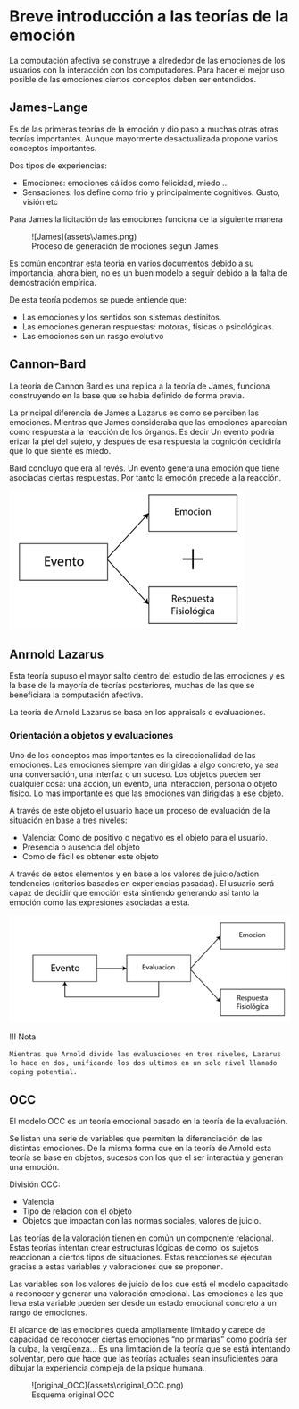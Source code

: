 # Breve introducción a las teorías de la emoción



La computación afectiva se construye a alrededor de las emociones de los usuarios con la interacción con los computadores. Para hacer el mejor uso posible de las emociones ciertos conceptos deben ser entendidos.

##  James-Lange

Es de las primeras teorías de la emoción y dio paso a muchas otras otras teorías importantes. Aunque mayormente desactualizada propone varios conceptos importantes.

Dos tipos de experiencias:

* Emociones: emociones cálidos como felicidad, miedo ...
* Sensaciones: los define como frio y principalmente cognitivos. Gusto, visión etc

Para James la licitación de las emociones funciona de la siguiente manera

<figure markdown>
  ![James](assets\James.png)
  <figcaption>Proceso de generación de mociones segun James</figcaption>
</figure>
Es común encontrar esta teoría en varios documentos debido a su importancia, ahora bien, no es un buen modelo a seguir debido a la falta de demostración empírica.

De esta teoría podemos se puede entiende que:

* Las emociones y los sentidos son sistemas destinitos.
* Las emociones generan respuestas: motoras, físicas o psicológicas.
* Las emociones son un rasgo evolutivo

## Cannon-Bard

La teoría de Cannon Bard es una replica a la teoría de James, funciona construyendo en la base que se había definido de forma previa.

La principal diferencia de James a Lazarus es como se perciben las emociones. Mientras que James consideraba que las emociones aparecían como respuesta a la reacción de los órganos. Es decir Un evento podría erizar la piel del sujeto, y después de esa respuesta la cognición decidiría que lo que siente es miedo.

Bard concluyo que era al revés. Un evento genera una emoción que tiene asociadas ciertas respuestas. Por tanto la emoción precede a la reacción.

![cannon](assets\cannon.png)

## Anrnold Lazarus

Esta teoría supuso el mayor salto dentro del estudio de las emociones y es la base de la mayoría de teorías posteriores, muchas de las que se beneficiara la computación afectiva.

La teoria de Arnold Lazarus se basa en los appraisals o evaluaciones. 

### Orientación a objetos y evaluaciones

Uno de los conceptos mas importantes es la direccionalidad de las emociones. Las emociones siempre van dirigidas a algo concreto, ya sea una conversación, una interfaz o un suceso. Los objetos pueden ser cualquier cosa: una acción, un evento, una interacción, persona o objeto físico. Lo mas importante es que las emociones van dirigidas a ese objeto.

A través de este objeto el usuario hace un proceso de evaluación de la situación en base a tres niveles:

* Valencia: Como de positivo o negativo es el objeto para el usuario.
* Presencia o ausencia del objeto
* Como de fácil es obtener este objeto

A través de estos elementos y en base a los valores de juicio/action tendencies (criterios basados en experiencias pasadas). El usuario será capaz de decidir que emoción esta sintiendo generando así tanto la emoción como las expresiones asociadas a esta. 

![Arnold_1](assets\Arnold_1.png)

!!! Nota

    Mientras que Arnold divide las evaluaciones en tres niveles, Lazarus lo hace en dos, unificando los dos ultimos en un solo nivel llamado coping potential.



## OCC

El modelo OCC es un teoría emocional basado en la teoría de la evaluación.

Se listan una serie de variables que permiten la diferenciación de las distintas emociones. De la misma forma que en la teoría de Arnold esta teoría se base en objetos, sucesos con los que el ser interactúa y generan una emoción.

División OCC:

* Valencia
* Tipo de relacion con el objeto
* Objetos que impactan con las normas sociales, valores de juicio.

Las teorías de la valoración tienen en común un componente relacional. Estas teorías intentan crear estructuras lógicas de como los sujetos reaccionan a ciertos tipos de situaciones. Estas reacciones se ejecutan gracias a estas variables y valoraciones que se proponen. 

Las variables son los valores de juicio de los que está el modelo capacitado a reconocer y generar una valoración emocional. Las emociones a las que lleva esta variable pueden ser desde un estado emocional concreto a un rango de emociones.

El alcance de las emociones queda ampliamente limitado y carece de capacidad de reconocer ciertas emociones “no primarias” como podría ser la culpa, la vergüenza… Es una limitación de la teoría que se está intentando solventar, pero que hace que las teorías actuales sean insuficientes para dibujar la experiencia compleja de la psique humana.

<figure markdown>
  ![original_OCC](assets\original_OCC.png)
  <figcaption>Esquema original OCC</figcaption>
</figure>